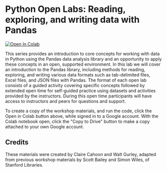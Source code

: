 # Python Open Labs: Reading, exploring, and writing data with Pandas

[![Open In Colab](https://colab.research.google.com/assets/colab-badge.svg)](https://colab.research.google.com/github/NCSU-Libraries/data-viz-workshops/blob/master/Python_Open_Labs/Reading_exploring_and_writing_data_with_Pandas/Python_Open_Labs_Week1.ipynb)

This series provides an introduction to core concepts for working with data in Python using the Pandas data analysis library and an opportunity to apply these concepts in an open, supported environment. In this lab we will cover an introduction to the Pandas library, including methods for reading, exploring, and writing various data formats such as tab-delimited files, Excel files, and JSON files with Pandas. The format of each open lab consists of a guided activity covering specific concepts followed by extended open time for self-guided practice using datasets and activities provided by the instructors. During this open time participants will have access to instructors and peers for questions and support.

To create a copy of the workshop materials, and run the code, click the Open in Colab button above, while signed in to a Google account. With the Colab notebook open, click the "Copy to Drive" button to make a copy attached to your own Google account.

## Credits

These materials were created by Claire Cahoon and Walt Gurley, adapted from previous workshop materials by Scott Bailey and Simon Wiles, of Stanford Libraries.
